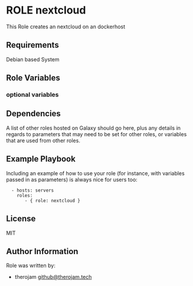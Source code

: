 # ROLE nextcloud

This Role creates an nextcloud on an dockerhost

## Requirements

Debian based System

## Role Variables

### optional variables

## Dependencies

A list of other roles hosted on Galaxy should go here, plus any details in
regards to parameters that may need to be set for other roles, or variables
that are used from other roles.


## Example Playbook


Including an example of how to use your role (for instance, with variables
passed in as parameters) is always nice for users too:

```
  - hosts: servers
    roles:
       - { role: nextcloud }
```

## License

MIT

## Author Information

Role was written by:

* therojam <github@therojam.tech> 


